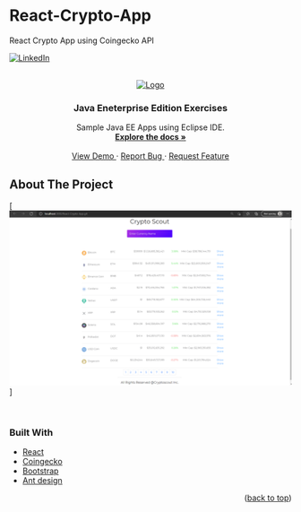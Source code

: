 # React-Crypto-App
React Crypto App using Coingecko API

<div id="top"></div>

[![LinkedIn][linkedin-shield]][linkedin-url]



<!-- PROJECT LOGO -->
<br />
<div align="center">
  <a href="https://github.com/KP-MIT/react-Crypto-App">
    <img src="images/logo.png" alt="Logo" width="80" height="80">
  </a>

<h3 align="center"> Java Eneterprise Edition Exercises </h3>

  <p align="center">
    Sample Java EE Apps using Eclipse IDE.
    <br />
    <a href="https://github.com/KP-MIT/Java-EE-practice-applications"><strong> Explore the docs »</strong></a>
    <br />
    <br />
    <a href="https://github.com/KP-MIT/Java-EE-practice-applications"> View Demo </a>
    ·
    <a href="https://github.com/KP-MIT/Java-EE-practice-applications"> Report Bug </a>
    ·
    <a href="https://github.com/KP-MIT/Java-EE-practice-applications"> Request Feature </a>
  </p>
</div>

<!-- ABOUT THE PROJECT -->
## About The Project

[![Product Name Crypto Scout Application][product-screenshot]]

</br>



### Built With

* [React](https://reactjs.org/)
* [Coingecko](https://www.coingecko.com/en/api/documentation)
* [Bootstrap](https://getbootstrap.com)
* [Ant design](https://ant.design/)

<p align="right">(<a href="#top">back to top</a>)</p>



<!-- MARKDOWN LINKS & IMAGES -->
<!-- https://www.markdownguide.org/basic-syntax/#reference-style-links -->
[linkedin-shield]: https://img.shields.io/badge/-LinkedIn-black.svg?style=for-the-badge&logo=linkedin&colorB=555
[linkedin-url]: https://linkedin.com/in/developer-kartik-pathak/
[product-screenshot]: images/home.png
